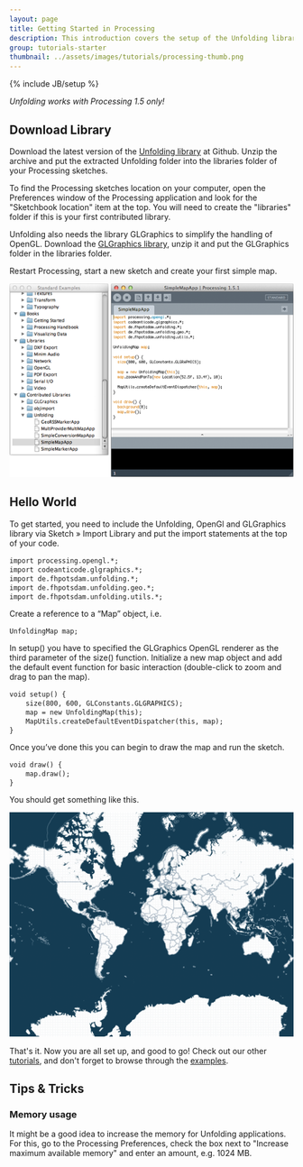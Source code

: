 ```yaml
---
layout: page
title: Getting Started in Processing
description: This introduction covers the setup of the Unfolding library in Processing and the first simple map.
group: tutorials-starter
thumbnail: ../assets/images/tutorials/processing-thumb.png
---
```


{% include JB/setup %}

*Unfolding works with Processing 1.5 only!*

## Download Library
Download the latest version of the [Unfolding library](https://github.com/tillnagel/unfolding/downloads "Download Unfolding") at Github.
Unzip the archive and put the extracted Unfolding folder into the libraries folder of your Processing sketches.

To find the Processing sketches location on your computer, open the Preferences window of the
Processing application and look for the "Sketchbook location" item at the top.
You will need to create the "libraries" folder if this is your first contributed library.

Unfolding also needs the library GLGraphics to simplify the handling of OpenGL. Download the [GLGraphics library](http://sourceforge.net/projects/glgraphics/ "GLGraphics"), unzip it and put the GLGraphics folder in the libraries folder.

Restart Processing, start a new sketch and create your first simple map.

![Unfolding in Processing](../assets/images/tutorials/processing-ide.png)

## Hello World

To get started, you need to include the Unfolding, OpenGl and GLGraphics library via
Sketch » Import Library and put the import statements at the top of your code.

	import processing.opengl.*;
	import codeanticode.glgraphics.*;
	import de.fhpotsdam.unfolding.*;
	import de.fhpotsdam.unfolding.geo.*;
	import de.fhpotsdam.unfolding.utils.*;  


Create a reference to a “Map” object, i.e.

	UnfoldingMap map;


In setup() you have to specified the GLGraphics OpenGL renderer as the third parameter of the size() function.
Initialize a new map object and add the default event function for basic interaction (double-click to zoom  and drag to pan the map).

	void setup() {
		size(800, 600, GLConstants.GLGRAPHICS);
		map = new UnfoldingMap(this);
		MapUtils.createDefaultEventDispatcher(this, map);
	}


Once you’ve done this you can begin to draw the map and run the sketch.  

	void draw() {
		map.draw();
	}


You should get something like this.  


![Hello World](../assets/images/tutorials/helloworld.png)

That's it. Now you are all set up, and good to go! Check out our other [tutorials](./), and don't forget to browse through the [examples](../examples/).


## Tips & Tricks

### Memory usage
It might be a good idea to increase the memory for Unfolding applications. For this, go to the Processing Preferences, check the box next to "Increase maximum available memory" and enter an amount, e.g. 1024 MB.

